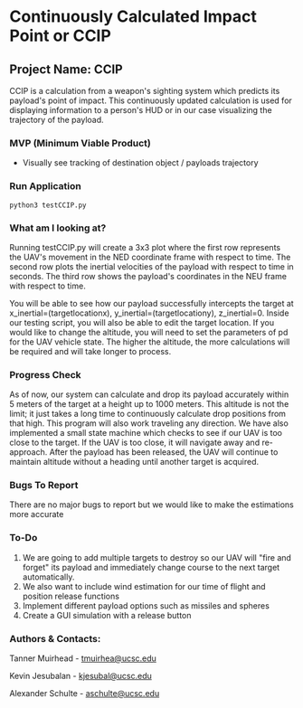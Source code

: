 # Continuously Calculated Impact Point or CCIP
 
## Project Name: CCIP
CCIP is a calculation from a weapon's sighting system which predicts its payload's point of impact. This continuously  updated calculation is used for displaying information to a person's HUD or in our case visualizing the trajectory of the payload.
 
### MVP (Minimum Viable Product)
- Visually see tracking of destination object / payloads trajectory
 
### Run Application
```
python3 testCCIP.py
```
### What am I looking at?
Running testCCIP.py will create a 3x3 plot where the first row represents the UAV's movement in the NED coordinate frame with respect to time. The second row plots the inertial velocities of the payload with respect to time in seconds. The third row shows the payload's coordinates in the NEU frame with respect to time.
 
You will be able to see how our payload successfully intercepts the target at x_inertial=(targetlocationx), y_inertial=(targetlocationy), z_inertial=0. Inside our testing script, you will also be able to edit the target location. If you would like to change the altitude, you will need to set the parameters of pd for the UAV vehicle state. The higher the altitude, the more calculations will be required and will take longer to process.
 
### Progress Check
As of now, our system can calculate and drop its payload accurately within 5 meters of the target at a height up to 1000 meters. This altitude is not the limit; it just takes a long time to continuously calculate drop positions from that high. This program will also work traveling any direction. We have also implemented a small state machine which checks to see if our UAV is too close to the target. If the UAV is too close, it will navigate away and re-approach. After the payload has been released, the UAV will continue to maintain altitude without a heading until another target is acquired.

### Bugs To Report
There are no major bugs to report but we would like to make the estimations more accurate

### To-Do
1. We are going to add multiple targets to destroy so our UAV will "fire and forget" its payload and immediately change course to the next target automatically.
2. We also want to include wind estimation for our time of flight and position release functions
3. Implement different payload options such as missiles and spheres
4. Create a GUI simulation with a release button
 
### Authors & Contacts:
Tanner Muirhead - tmuirhea@ucsc.edu
 
Kevin Jesubalan - kjesubal@ucsc.edu
 
Alexander Schulte - aschulte@ucsc.edu
 


